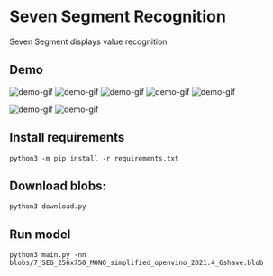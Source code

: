 # Seven Segment Recognition

Seven Segment displays value recognition

## Demo

![demo-gif](https://i.imgur.com/M9Oh6nB.png)
![demo-gif](https://i.imgur.com/ELoF6ES.png)
![demo-gif](https://i.imgur.com/qN5moaJ.png)
![demo-gif](https://i.imgur.com/C8dKYKF.png)
![demo-gif](https://i.imgur.com/F83Ux7I.png)

![demo-gif](https://i.imgur.com/jsO3C0w.png)
![demo-gif](https://i.imgur.com/Nf3mneO.png)


## Install requirements

```
python3 -m pip install -r requirements.txt
```

## Download blobs:
```
python3 download.py
```

## Run model

```
python3 main.py -nn blobs/7_SEG_256x750_MONO_simplified_openvino_2021.4_6shave.blob
```
